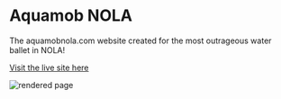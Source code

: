 # Aquamob NOLA
The aquamobnola.com website created for the most outrageous water ballet in NOLA!

[Visit the live site here](https://aquamobnola.com)


![rendered page](aquamobnola.png)
